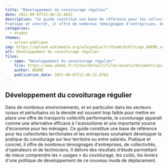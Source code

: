 ```yaml
---
title: "Développement du covoiturage régulier"
date: 2021-09-07T12:46:22.402Z
description: "Ce guide constitue une base de référence pour les collectivités territoriales et les entreprises souhaitant développer la pratique du covoiturage sur leur territoire ou entre salariés.
Pratique et concret, il offre de nombreux témoignages d'entreprises, de collectivités, d'opérateurs et de techniciens. Il délivre des résultats d'étude permettant de mieux comprendre les « usages » du covoiturage, les coûts, les leviers d'une politique de développement de ce nouveau mode de déplacement."
categories:
  - etudes
themes:
  - action-publique
img: https://upload.wikimedia.org/wikipedia/fr/thumb/6/67/Logo_ADEME.svg/1200px-Logo_ADEME.svg.png
alt: Développement du covoiturage régulier
files:
  - name: "Développement du covoiturage régulier"
    file: https://www.ademe.fr/sites/default/files/assets/documents/guide-covoiturage-8629.pdf
    author: ADEME
    publication_date: 2021-09-07T12:46:31.676Z
---
```



## Développement du covoiturage régulier

Dans de nombreux environnements, et en particulier dans les secteurs ruraux et périurbains où la densité est souvent trop faible pour mettre en place une offre de transports collectifs performante, le covoiturage apparaît comme une alternative efficace à l'autosolisme et une importante source d'économie pour les ménages.
Ce guide constitue une base de référence pour les collectivités territoriales et les entreprises souhaitant développer la pratique du covoiturage sur leur territoire ou entre salariés.
Pratique et concret, il offre de nombreux témoignages d'entreprises, de collectivités, d'opérateurs et de techniciens. Il délivre des résultats d'étude permettant de mieux comprendre les « usages » du covoiturage, les coûts, les leviers d'une politique de développement de ce nouveau mode de déplacement.
